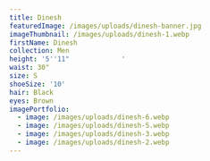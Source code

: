 ```yaml
---
title: Dinesh
featuredImage: /images/uploads/dinesh-banner.jpg
imageThumbnail: /images/uploads/dinesh-1.webp
firstName: Dinesh
collection: Men
height: '5''11"             '
waist: 30"
size: S
shoeSize: '10'
hair: Black
eyes: Brown
imagePortfolio:
  - image: /images/uploads/dinesh-6.webp
  - image: /images/uploads/dinesh-5.webp
  - image: /images/uploads/dinesh-3.webp
  - image: /images/uploads/dinesh-2.webp
---
```


